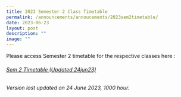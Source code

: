 ```yaml
---
title: 2023 Semester 2 Class Timetable
permalink: /announcements/annoucements/2023sem2timetable/
date: 2023-06-23
layout: post
description: ""
image: ""
---
```

Please access Semester 2 timetable for the respective classes here : 
###### [Sem 2 Timetable (Updated 24jun23)](/files/Timetables/timetable%202023_sem2_ver5f_classes_updated.pdf)
*Version last updated on 24 June 2023, 1000 hour.*